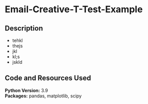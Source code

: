 # Email-Creative-T-Test-Example

## Description

- tehkl
- thejs
- jkl
- kl;s
- jskld


## Code and Resources Used
**Python Version:** 3.9 <br> 
**Packages:** pandas, matplotlib, scipy
